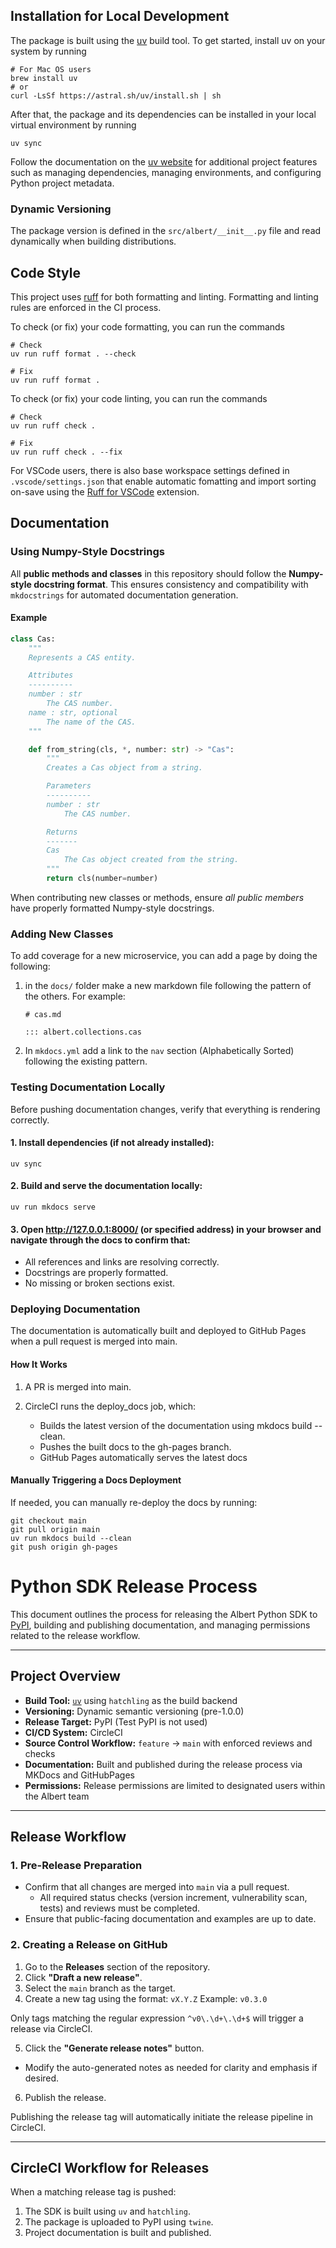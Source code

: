 ## Installation for Local Development

The package is built using the [uv](https://docs.astral.sh/uv/getting-started/installation/) build tool.
To get started, install uv on your system by running

```
# For Mac OS users
brew install uv
# or
curl -LsSf https://astral.sh/uv/install.sh | sh
```

After that, the package and its dependencies can be installed
in your local virtual environment by running

```
uv sync
```

Follow the documentation on the [uv website](https://docs.astral.sh/uv/concepts/projects/) 
for additional project features such as managing dependencies, managing environments, 
and configuring Python project metadata.

### Dynamic Versioning

The package version is defined in the `src/albert/__init__.py` file
and read dynamically when building distributions.



## Code Style

This project uses [ruff](https://docs.astral.sh/ruff/) for both formatting and linting.
Formatting and linting rules are enforced in the CI process.

To check (or fix) your code formatting, you can run the commands

```
# Check
uv run ruff format . --check

# Fix
uv run ruff format .
```

To check (or fix) your code linting, you can run the commands

```
# Check
uv run ruff check .

# Fix
uv run ruff check . --fix
```

For VSCode users, there is also base workspace settings defined in `.vscode/settings.json` that enable
automatic fomatting and import sorting on-save using the
[Ruff for VSCode](https://marketplace.visualstudio.com/items?itemName=charliermarsh.ruff) extension.


## Documentation

### Using Numpy-Style Docstrings

All **public methods and classes** in this repository should follow the **Numpy-style docstring format**. This ensures consistency and compatibility with `mkdocstrings` for automated documentation generation.

#### Example

```python
class Cas:
    """
    Represents a CAS entity.

    Attributes
    ----------
    number : str
        The CAS number.
    name : str, optional
        The name of the CAS.
    """

    def from_string(cls, *, number: str) -> "Cas":
        """
        Creates a Cas object from a string.

        Parameters
        ----------
        number : str
            The CAS number.

        Returns
        -------
        Cas
            The Cas object created from the string.
        """
        return cls(number=number)
```


When contributing new classes or methods, ensure *all public members* have properly formatted Numpy-style docstrings.

### Adding New Classes

To add coverage for a new microservice, you can add a page by doing the following:
 1. in the `docs/` folder make a new markdown file following the pattern of the others.
    For example:
    ```
    # cas.md

    ::: albert.collections.cas
    ```

2. In `mkdocs.yml` add a link to the `nav` section (Alphabetically Sorted) following the existing pattern.

### Testing Documentation Locally

Before pushing documentation changes, verify that everything is rendering correctly.

#### 1. Install dependencies (if not already installed):

```
uv sync
```

#### 2. Build and serve the documentation locally:

```
uv run mkdocs serve
```

#### 3. Open http://127.0.0.1:8000/ (or specified address) in your browser and navigate through the docs to confirm that:

- All references and links are resolving correctly.
- Docstrings are properly formatted.
- No missing or broken sections exist.

### Deploying Documentation
The documentation is automatically built and deployed to GitHub Pages when a pull request is merged into main.

#### How It Works

1. A PR is merged into main.
2. CircleCI runs the deploy_docs job, which:

    - Builds the latest version of the documentation using mkdocs build --clean.
    - Pushes the built docs to the gh-pages branch.
    - GitHub Pages automatically serves the latest docs

#### Manually Triggering a Docs Deployment
If needed, you can manually re-deploy the docs by running:

```
git checkout main
git pull origin main
uv run mkdocs build --clean
git push origin gh-pages
```



# Python SDK Release Process

This document outlines the process for releasing the Albert Python SDK to [PyPI](https://pypi.org/), building and publishing documentation, and managing permissions related to the release workflow.

---

## Project Overview

- **Build Tool:** [`uv`](https://docs.astral.sh/uv/) using `hatchling` as the build backend  
- **Versioning:** Dynamic semantic versioning (pre-1.0.0)  
- **Release Target:** PyPI (Test PyPI is not used)  
- **CI/CD System:** CircleCI  
- **Source Control Workflow:** `feature` → `main` with enforced reviews and checks  
- **Documentation:** Built and published during the release process via MKDocs and GitHubPages
- **Permissions:** Release permissions are limited to designated users within the Albert team  

---

## Release Workflow

### 1. Pre-Release Preparation

- Confirm that all changes are merged into `main` via a pull request.
  - All required status checks (version increment, vulnerability scan, tests) and reviews must be completed.
- Ensure that public-facing documentation and examples are up to date.

### 2. Creating a Release on GitHub

1. Go to the **Releases** section of the repository.
2. Click **"Draft a new release"**.
3. Select the `main` branch as the target.
4. Create a new tag using the format: `vX.Y.Z`
Example: `v0.3.0`

Only tags matching the regular expression `^v0\.\d+\.\d+$` will trigger a release via CircleCI.

5. Click the **"Generate release notes"** button.
- Modify the auto-generated notes as needed for clarity and emphasis if desired.
6. Publish the release.

Publishing the release tag will automatically initiate the release pipeline in CircleCI.

---

## CircleCI Workflow for Releases

When a matching release tag is pushed:

1. The SDK is built using `uv` and `hatchling`.
2. The package is uploaded to PyPI using `twine`.
3. Project documentation is built and published.
